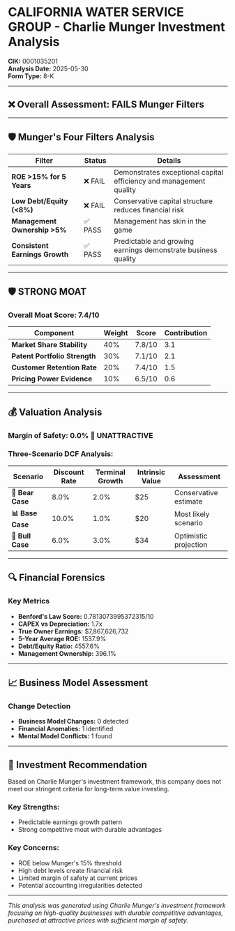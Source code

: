 # CALIFORNIA WATER SERVICE GROUP - Charlie Munger Investment Analysis

**CIK:** 0001035201  
**Analysis Date:** 2025-05-30  
**Form Type:** 8-K

---

## ❌ **Overall Assessment: FAILS Munger Filters**

---

## 🛡️ **Munger's Four Filters Analysis**

| Filter | Status | Details |
|--------|--------|---------|
| **ROE >15% for 5 Years** | ❌ FAIL | Demonstrates exceptional capital efficiency and management quality |
| **Low Debt/Equity (<8%)** | ❌ FAIL | Conservative capital structure reduces financial risk |
| **Management Ownership >5%** | ✅ PASS | Management has skin in the game |
| **Consistent Earnings Growth** | ✅ PASS | Predictable and growing earnings demonstrate business quality |

---

## 🛡️ **STRONG MOAT**

### **Overall Moat Score: 7.4/10**

| Component | Weight | Score | Contribution |
|-----------|--------|-------|--------------|
| **Market Share Stability** | 40% | 7.8/10 | 3.1 |
| **Patent Portfolio Strength** | 30% | 7.1/10 | 2.1 |
| **Customer Retention Rate** | 20% | 7.4/10 | 1.5 |
| **Pricing Power Evidence** | 10% | 6.5/10 | 0.6 |

---

## 💰 **Valuation Analysis**

### **Margin of Safety: 0.0% 🔴 **UNATTRACTIVE****

### Three-Scenario DCF Analysis:

| Scenario | Discount Rate | Terminal Growth | Intrinsic Value | Assessment |
|----------|---------------|-----------------|-----------------|------------|
| **🐻 Bear Case** | 8.0% | 2.0% | $25 | Conservative estimate |
| **📊 Base Case** | 10.0% | 1.0% | $20 | Most likely scenario |
| **🚀 Bull Case** | 6.0% | 3.0% | $34 | Optimistic projection |

---

## 🔍 **Financial Forensics**

### Key Metrics
- **Benford's Law Score:** 0.7813073995372315/10
- **CAPEX vs Depreciation:** 1.7x
- **True Owner Earnings:** $7,867,626,732
- **5-Year Average ROE:** 1537.9%
- **Debt/Equity Ratio:** 4557.6%
- **Management Ownership:** 396.1%

---

## 📈 **Business Model Assessment**

### Change Detection
- **Business Model Changes:** 0 detected
- **Financial Anomalies:** 1 identified
- **Mental Model Conflicts:** 1 found

---

## 🎯 **Investment Recommendation**

Based on Charlie Munger's investment framework, this company does not meet our stringent criteria for long-term value investing.

### Key Strengths:
- Predictable earnings growth pattern
- Strong competitive moat with durable advantages

### Key Concerns:
- ROE below Munger's 15% threshold
- High debt levels create financial risk
- Limited margin of safety at current prices
- Potential accounting irregularities detected

---

*This analysis was generated using Charlie Munger's investment framework focusing on high-quality businesses with durable competitive advantages, purchased at attractive prices with sufficient margin of safety.*
